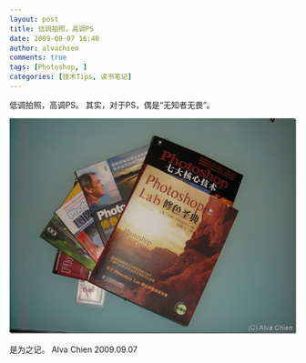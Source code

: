 ```yaml
---
layout: post
title: 低调拍照，高调PS
date: 2009-09-07 16:40
author: alvachien
comments: true
tags: [Photoshop, ]
categories: [技术Tips, 读书笔记]
---
```

低调拍照，高调PS。
其实，对于PS，偶是“无知者无畏”。

![CarReader 3](/assets/uploads/2010/10/CarReader_3.jpg)

是为之记。
Alva Chien
2009.09.07
